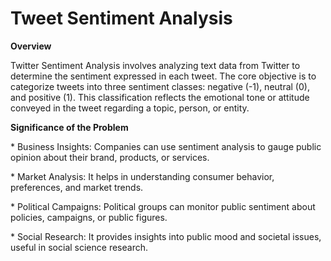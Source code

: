 # Tweet Sentiment Analysis

<b>Overview</b>

Twitter Sentiment Analysis involves analyzing text data from Twitter to determine the sentiment expressed in each tweet. The core objective is to categorize tweets into three sentiment classes: negative (-1), neutral (0), and positive (1). This classification reflects the emotional tone or attitude conveyed in the tweet regarding a topic, person, or entity.



<b>Significance of the Problem</b>

\* Business Insights: Companies can use sentiment analysis to gauge public opinion about their brand, products, or services.

\* Market Analysis: It helps in understanding consumer behavior, preferences, and market trends.

\* Political Campaigns: Political groups can monitor public sentiment about policies, campaigns, or public figures.

\* Social Research: It provides insights into public mood and societal issues, useful in social science research.